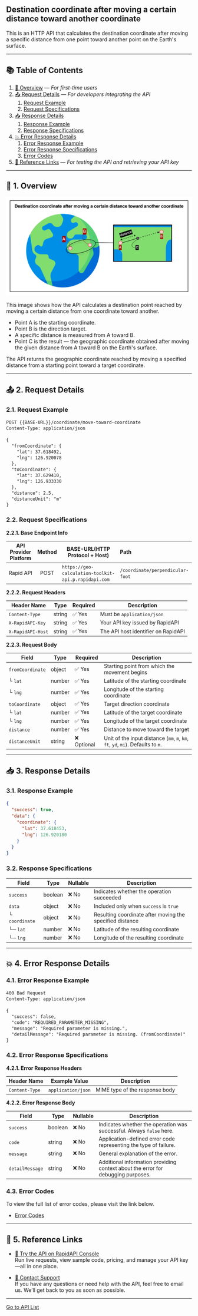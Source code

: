 ## Destination coordinate after moving a certain distance toward another coordinate

This is an HTTP API that calculates the destination coordinate after moving a specific distance from one point toward another point on the Earth's surface.

---

## 📚 Table of Contents

1. [🧭 Overview](#-1-overview) — *For first-time users*
2. [📤 Request Details](#-2-request-details) — *For developers integrating the API*
    1. [Request Example](#21-request-example)
    2. [Request Specifications](#22-request-specifications)
3. [📥 Response Details](#-3-response-details)
    1. [Response Example](#31-response-example)
    2. [Response Specifications](#32-response-specifications)
4. [💥 Error Response Details](#-4-error-response-details)
    1. [Error Response Example](#41-error-response-example)
    2. [Error Response Specifications](#42-error-response-specifications)
    3. [Error Codes](#43-error-codes)
5. [🔗 Reference Links](#-5-reference-links) — *For testing the API and retrieving your API key*

---

## 🧭 1. Overview

![destination-coordinate-after-moving-a-certain-distance-toward-another-coordinate](./img/destination-coordinate-after-moving-a-certain-distance-toward-another-coordinate.png)

This image shows how the API calculates a destination point reached by moving a certain distance from one coordinate toward another.

- Point A is the starting coordinate.
- Point B is the direction target.
- A specific distance is measured from A toward B.
- Point C is the result — the geographic coordinate obtained after moving the given distance from A toward B on the Earth's surface.

The API returns the geographic coordinate reached by moving a specified distance from a starting point toward a target coordinate.

---

## 📤 2. Request Details

### 2.1. Request Example

```http request
POST {{BASE-URL}}/coordinate/move-toward-coordinate
Content-Type: application/json

{
  "fromCoordinate": {
    "lat": 37.618492,
    "lng": 126.920078
  },
  "toCoordinate": {
    "lat": 37.629410,
    "lng": 126.933330
  },
  "distance": 2.5,
  "distanceUnit": "m"
}
```

### 2.2. Request Specifications

**2.2.1. Base Endpoint Info**

| API Provider Platform | Method | BASE-URL(HTTP Protocol + Host)                       | Path                             |
|:---------------------:|:------:|------------------------------------------------------|:---------------------------------|
|       Rapid API       |  POST  | `https://geo-calculation-toolkit-api.p.rapidapi.com` | `/coordinate/perpendicular-foot` |

**2.2.2. Request Headers**

| Header Name       | Type   | Required | Description                         |
|-------------------|--------|----------|-------------------------------------|
| `Content-Type`    | string | ✅ Yes    | Must be `application/json`          |
| `X-RapidAPI-Key`  | string | ✅ Yes    | Your API key issued by RapidAPI     |
| `X-RapidAPI-Host` | string | ✅ Yes    | The API host identifier on RapidAPI |

**2.2.3. Request Body**

| Field            | Type   | Required   | Description                                                                      |
|------------------|--------|------------|----------------------------------------------------------------------------------|
| `fromCoordinate` | object | ✅ Yes      | Starting point from which the movement begins                                    |
| └ `lat`          | number | ✅ Yes      | Latitude of the starting coordinate                                              |
| └ `lng`          | number | ✅ Yes      | Longitude of the starting coordinate                                             |
| `toCoordinate`   | object | ✅ Yes      | Target direction coordinate                                                      |
| └ `lat`          | number | ✅ Yes      | Latitude of the target coordinate                                                |
| └ `lng`          | number | ✅ Yes      | Longitude of the target coordinate                                               |
| `distance`       | number | ✅ Yes      | Distance to move toward the target                                               |
| `distanceUnit`   | string | ❌ Optional | Unit of the input distance (`mm`, `m`, `km`, `ft`, `yd`, `mi`). Defaults to `m`. |

---

## 📥 3. Response Details

### 3.1. Response Example

```json
{
  "success": true,
  "data": {
    "coordinate": {
      "lat": 37.618453,
      "lng": 126.920180
    }
  }
}
```

### 3.2. Response Specifications

| Field          | Type    | Nullable | Description                                              |
|----------------|---------|----------|----------------------------------------------------------|
| `success`      | boolean | ❌ No     | Indicates whether the operation succeeded                |
| `data`         | object  | ❌ No     | Included only when `success` is `true`                   |
| └ `coordinate` | object  | ❌ No     | Resulting coordinate after moving the specified distance |
| └─ `lat`       | number  | ❌ No     | Latitude of the resulting coordinate                     |
| └─ `lng`       | number  | ❌ No     | Longitude of the resulting coordinate                    |

---

## 💥 4. Error Response Details

### 4.1. Error Response Example

```http request
400 Bad Request
Content-Type: application/json

{
  "success": false,
  "code": "REQUIRED_PARAMETER_MISSING",
  "message": "Required parameter is missing.",
  "detailMessage": "Required parameter is missing. (fromCoordinate)"
}
```

### 4.2. Error Response Specifications

**4.2.1. Error Response Headers**

| Header Name    | Example Value      | Description                    |
|----------------|--------------------|--------------------------------|
| `Content-Type` | `application/json` | MIME type of the response body |

**4.2.2. Error Response Body**

| Field           | Type    | Nullable | Description                                                                      |
|-----------------|---------|----------|----------------------------------------------------------------------------------|
| `success`       | boolean | ❌ No     | Indicates whether the operation was successful. Always `false` here.             |
| `code`          | string  | ❌ No     | Application-defined error code representing the type of failure.                 |
| `message`       | string  | ❌ No     | General explanation of the error.                                                |
| `detailMessage` | string  | ❌ No     | Additional information providing context about the error for debugging purposes. |

### 4.3. Error Codes

To view the full list of error codes, please visit the link below.

- [Error Codes](./common/error-codes.md)

---

## 🔗 5. Reference Links

- [🚀 Try the API on RapidAPI Console](https://rapidapi.com/your-api/test)  
  Run live requests, view sample code, pricing, and manage your API key—all in one place.


- [💬 Contact Support](mailto:support@yourapi.com)  
  If you have any questions or need help with the API, feel free to email us. We’ll get back to you as soon as possible.

---

[Go to API List](../README)